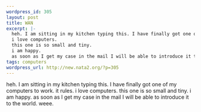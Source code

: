 ```yaml
--- 
wordpress_id: 305
layout: post
title: WAN
excerpt: |-
  heh. I am sitting in my kitchen typing this. I have finally got one of my computers to work. it rules.
  i love computers.
  this one is so small and tiny.
  i am happy. 
  as soon as I get my case in the mail I will be able to introduce it to the world. weee.
tags: computers
wordpress_url: http://new.nata2.org/?p=305
---
```

heh. I am sitting in my kitchen typing this. I have finally got one of my computers to work. it rules.
i love computers.
this one is so small and tiny.
i am happy. 
as soon as I get my case in the mail I will be able to introduce it to the world. weee.
